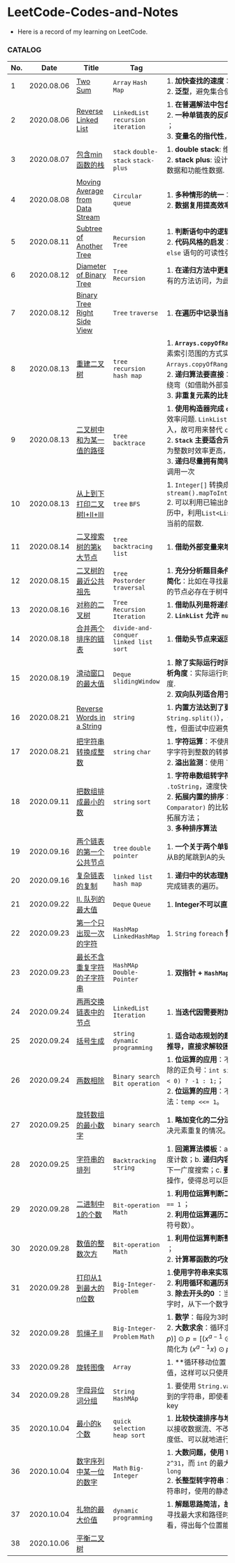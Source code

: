 # LeetCode-Codes-and-Notes
-  Here is a record of my learning on LeetCode.

### CATALOG

| No.  | Date       | Title                                                        | Tag                                       | Notes                                                        |
| ---- | ---------- | ------------------------------------------------------------ | ----------------------------------------- | ------------------------------------------------------------ |
| 1    | 2020.08.06 | [Two Sum](Notes/Two-Sum.md)                                  | `Array` `Hash Map`                        | 1. **加快查找的速度**：哈希表牺牲空间换时间；<br>2. **泛型**，避免集合使用中的强制类型转换. |
| 2    | 2020.08.06 | [Reverse Linked List](Notes/Reverse-Linked-List.md)          | `LinkedList` `recursion` `iteration`      | 1. **在普遍解法中包含特殊情况**，利用 `0` 与 `null`；<br>2. **一种单链表的反向操作**，`head.next.next = head;` ；<br>3. **变量名的指代性**，`prev` `curr` `next` `temp` . |
| 3    | 2020.08.07 | [包含min函数的栈](Notes/minStack.md)                         | `stack` `double-stack` `stack-plus`       | 1. **double stack**: 维护一个辅助栈来拓展功能；<br>2. **stack plus**: 设计一个增强型栈，它同时存储基础数据和功能性数据. |
| 4    | 2020.08.08 | [Moving Average from Data Stream](Notes/Moving-Average-from-Data-Stream.md) | `Circular queue`                          | 1. **多种情形的统一**：使用 `Math.max()` `Math.min()` ；<br>2. **数据复用提高效率**：如加数重复的求和运算. |
| 5    | 2020.08.11 | [Subtree of Another Tree](Notes/Subtree-of-Another-Tree.md)  | `Recursion` `Tree`                        | 1. **判断语句中的逻辑简化**；<br>2. **代码风格的启发**：多个单 `if` 语句比 `if-elseif-else` 语句的可读性强；尽量使代码“头轻脚重”. |
| 6    | 2020.08.12 | [Diameter of Binary Tree](Notes/Diameter-of-Binary-Tree.md)  | `Tree` `Recursion`                        | 1. **在递归方法中更新外部变量**：类中的字段可以被所有的方法访问，为此提供了基础. |
| 7    | 2020.08.12 | [Binary Tree Right Side View](Notes/Binary-Tree-Right-Side-View.md) | `Tree` `traverse`                         | 1. **在遍历中记录当前深度**.                                 |
| 8    | 2020.08.13 | [重建二叉树](Notes/Reconstruct-A-Binary-Tree.md)             | `tree` `recursion ` `hash map`            | 1. **`Arrays.copyOfRange()`的效率低**：尽量通过传递元素索引范围的方式实现数组切片，而不是 `Arrays.copyOfRange()` ；<br>2. **递归算法要直接**：尽量直接地实现递归逻辑，不要绕弯（如借助外部变量）； <br>3. **非重复元素的比较、查找用哈希表**. |
| 9    | 2020.08.13 | [二叉树中和为某一值的路径](Notes/Path-Sum.md)                | `tree` `backtrace`                        | 1. **使用构造器完成 `copy `** ：`List.copyOf()` 依然面临效率问题.  `LinkList` 的构造器可以以一个集合为输入，故可用来替代 `copy` <br> 2. **`Stack` 主要适合元素为整数的情况**： `Stack` 在元素为整数时效率更高，非整数时用 `LinkedList` 为佳.<br> 3. **递归尽量拥有简明的基准条件**，哪怕结果是需要多调用一次 |
| 10   | 2020.08.13 | [ 从上到下打印二叉树I+II+III](Notes/Level-Order.md)          | `tree` `BFS`                              | 1. `Integer[]` 转换成 `int []` 时，循环快于 `stream().mapToInt(Integer::intValue).toArray()` <br>2. 可以利用已输出的中间结果来判断当前状态：在遍历中，利用`List<List<Integer>> ans.size()` 判断当前的层数. |
| 11   | 2020.08.14 | [二叉搜索树的第k大节点](Notes/Kth-Largest-Of-Search-Tree.md) | `tree` `backtracing` `list`               | 1. **借助外部变量来增强递归算法的功能**.                     |
| 12   | 2020.08.15 | [二叉树的最近公共祖先](Notes/Lowest-Common-Ancestor.md)      | `tree ` `Postorder traversal`             | 1. **充分分析题目条件，首先在逻辑上对诸多情况进行简化**：比如在寻找最低公共祖先时，若题目告知输入的节点必存在于树中，则**可不必同时找到两个节点**. |
| 13   | 2020.08.16 | [对称的二叉树](Notes/Symmetric-Tree.md)                      | `Tree` `Recursion` `Iteration`            | 1. **借助队列是将递归算法改为迭代算法的常见方式**.<br>2. **`LinkList` 允许 `null` 入队** |
| 14   | 2020.08.18 | [合并两个排序的链表](Notes/MergeTwoList.md)                  | `divide-and-conquer` `linked list` `sort` | 1. **借助头节点来返回最终的链表**.                           |
| 15   | 2020.08.19 | [滑动窗口的最大值](Notes/Max-Sliding-Window.md)              | `Deque` `slidingWindow`                   | 1. **除了实际运行时间，时间复杂度也是一个重要的分析角度**：实际运行时间长者可能拥有更低的时间复杂度. <br>2. **双向队列适合用于设计滑动窗口.** |
| 16   | 2020.08.21 | [Reverse Words in a String](Notes/Reverse-Words-In-A-String.md) | `string`                                  | 1. **内置方法达到了更快的速度**（如 `String.trim()` `String.split()`），体现了“不要自己造轮子”的正确性，但面试中应避免在核心算法处使用内置方法。 |
| 17   | 2020.08.21 | [把字符串转换成整数](Notes/String-To-Int.md)                 | `string` `char`                           | 1. **字符运算**：不使用 `map` ，而是用字符运算来实现数字字符到整数的转换；<br>2. **溢出监测**：使用 `ans > boundary || ans == boundary && curr> 7`；<br>3. **字符运算**：使用 `'+'` `'-'` `'0'` 而不是 `43` `45` `48` ，这样能提高代码的可读性. |
| 18   | 2020.09.11 | [把数组排成最小的数](Notes/Min-Number-Formed-By-Strings.md)  | `string` `sort`                           | 1. **字符串数组转字符串**：`StringBuilder` `.append()` `.toString`，速度快于 `String.join("",strs)` ； <br>2. **拓展内置的排序**：直接修改 `Array.sort(arr, Comparator)` 的比较器参数，是一种比较巧妙的排序拓展方法；<br>3. **多种排序算法** |
| 19   | 2020.09.16 | [两个链表的第一个公共节点](Notes/Get-Intersection-Node.md)   | `tree` `double pointer`                   | 1. **一个关于两个单链表的技巧**：从A的尾跳到B的头，从B的尾跳到A的头 |
| 20   | 2020.09.16 | [复杂链表的复制](Notes/Copy-Random-List.md)                  | `linked list` `hash map`                  | 1. **递归中的状态理解**：递归开始向上返回结果前已经完成链表的遍历。 |
| 21   | 2020.09.22 | [II. 队列的最大值](Notes/Max-Queue.md)                       | `Deque` `Queue`                           | 1. **Integer不可以直接比较！**                               |
| 22   | 2020.09.23 | [第一个只出现一次的字符](Notes/First-Uniq-Char.md)           | `HashMap` `LinkedHashMap`                 | 1. `String` `foreach` **需要先** `String.toCharArray()`      |
| 23   | 2020.09.23 | [最长不含重复字符的子字符串](Notes/Length-Of-Longest-Substring.md) | `HashMAp` `Double-Pointer`                | 1. **双指针 + `HashMap`加速慢指针更新速度**                  |
| 24   | 2020.09.24 | [两两交换链表中的节点](Notes/Swap-Pairs.md)                  | `LinkedList` `Iteration`                  | 1. **当迭代因需要附加条件而变得复杂时，考虑递归**            |
| 25   | 2020.09.24 | [括号生成](Notes/Generate-Parenthesis.md)                    | `string` `dynamic programming`            | 1. **适合动态规划的题目：初始状态清晰，递推关系可推导，直接求解较困难。** |
| 26   | 2020.09.24 | [两数相除](Notes/Divide.md)                                  | `Binary search` `Bit operation`           | 1. **位运算的应用**：不用乘法，快速得到两个数相乘/除的正负号：`int sign = ( (dividend ^ divisor) < 0) ? -1 : 1;`；<br>2. **位运算的应用**：不用乘法，进行乘二以实现二分法：`temp <<= 1`。 |
| 27   | 2020.09.25 | [旋转数组的最小数字](Notes/min-Array.md)                     | `binary search`                           | 1. **略加变化的二分法**：使用了 `j--` 这一辅助变化来解决元素重复的情况。 |
| 28   | 2020.09.25 | [字符串的排列](Notes/Permutation.md)                         | `Backtracking` `string`                   | 1. **回溯算法模板**：a. **变量**：全局容器、局部容器、深度计数；b. **递归内容**：终止条件、深度优先、回溯向下一广度搜索；c. **要点**：在每次递归的前后作对称的操作，使得总可以回溯到上一层的状态。 |
| 29   | 2020.09.28 | [二进制中1的个数](Notes/Hamming-Weight.md)                   | `Bit-operation` `Math`                    | 1. **利用位运算判断二进制第一位是否为1**：`(n & 1) == 1` ；<br>2. **利用位运算遍历二进制的每一位**：`n >>>= 1` （无符号数）。 |
| 30   | 2020.09.28 | [数值的整数次方](Notes/My-Pow.md)                            | `Bit-operation` `Math`                    | 1. **利用位运算判断整数能否被2整除**：`(n & 1) == 1` ；<br/>2. **计算幂函数的巧妙思路**。 |
| 31   | 2020.09.28 | [打印从1到最大的n位数](Notes/Print-Numbers.md)               | `Big-Integer-Problem`                     | 1.**使用字符串来实现大数**； <br>2. **利用循环和遍历来避开字符串进位问题** ；<br>3. **除去开头的0** ：当前数字的位数 + 当遍历到全9数字时，从下一个数字开始，位数+1。 |
| 32   | 2020.09.28 | [剪绳子 II](Notes/Cutting-Rope.md)                           | `Big-Integer-Problem` `Math`              | 1. **数学**：每段为3时，乘积最大，为4或2次之； <br>2. **大数求余**：循环求余，$x^a⊙p=[(x^{a−1}⊙p)(x⊙p)]⊙p=[(x^{a−1}⊙p)x]⊙p$，由于都小于$p$，所以简化为 $(x^{a-1}x)⊙p$ |
| 33   | 2020.09.28 | [旋转图像](https://leetcode-cn.com/problems/rotate-image/)   | `Array`                                   | 1. **循环移动位置：**用与移动相反的方向进行赋值，这样可以只使用一个临时变量。 |
| 34   | 2020.09.28 | [字母异位词分组](https://leetcode-cn.com/problems/group-anagrams/) | `String` `HashMAp`                        | 1. 要使用 `String.valueOf()`， 使用 `toString()` 得到的字符串，即使看起来一样，也不被判定为同一个key |
| 35   | 2020.10.04 | [最小的k个数](Notes/Get-Least-Numbers.md)                    | `quick selection` `heap sort`             | 1. **比较快速排序与堆排序**：堆排序空间复杂度低、可以接收数据流、不改变原始数据；快速排序时间复杂度低、可以就地进行。 |
| 36   | 2020.10.04 | [数字序列中某一位的数字](Notes/Find-Nth-Digit.md)            | `Math` `Big-Integer`                      | 1. **大数问题，使用 `long`**： 因为限制中指出 `0 <= n < 2^31`，而 `int` 的最大值为 `2^31-1` ，所以要考虑使用 `long` <br>2. **长整型转字符串**：注意将数据类型 `long` 转换为字符串时，使用的静态方法 `Long.toString()` 。 |
| 37   | 2020.10.04 | [礼物的最大价值](Notes/Max-Value.md)                         | `dynamic programming`                     | 1. **解题思路简洁，故能顺藤摸瓜得到简洁的代码**：在寻找最大求和路径时，不从前往后看，而是从后往前看，得出每个位置能获得的最大和。 |
| 38   | 2020.10.06 | [平衡二叉树]()                                               |                                           |                                                              |

